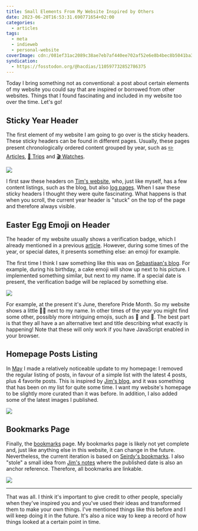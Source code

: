 ```yaml
---
title: Small Elements From My Website Inspired by Others
date: 2023-06-20T16:53:31.690771654+02:00
categories:
  - articles
tags:
  - meta
  - indieweb
  - personal-website
coverImage: cdn:/081ef31ac2089c38ae7eb7af440ee702af52e6e8b4bec8b5041ba3dc23755d4b
syndication:
  - https://fosstodon.org/@hacdias/110597732852786375
---
```


Today I bring something not as conventional: a post about certain elements of my website you could say that are inspired or borrowed from other websites. Things that I found fascinating and included in my website too over the time. Let's go!

<!--more-->

## Sticky Year Header

The first element of my website I am going to go over is the sticky headers. These sticky headers can be found in different pages. Usually, these pages present chronologically ordered content grouped by year, such as [✏️ Articles](/articles/), [🚆 Trips](/trips/) and [🎬 Watches](/watches/).

![](cdn:/b6065a02e80ab58a126b66d6ea07625b8fcd14b88bee9ad526b1c8003355c7dd?class=fw)

I first saw these headers on [Tim's website](https://timharek.no/blog/), who, just like myself, has a few content listings, such as the blog, but also [log pages](https://timharek.no/logs/). When I saw these sticky headers I thought they were quite fascinating. What happens is that when you scroll, the current year header is "stuck" on the top of the page and therefore always visible.

## Easter Egg Emoji on Header

The header of my website usually shows a verification badge, which I already mentioned in a previous [article](/2022/11/14/verified-checkmark/). However, during some times of the year, or special dates, it presents something else: an emoji for example.

The first time I think I saw something like this was on [Sebastiaan's blog](https://seblog.nl/). For example, during his birthday, a cake emoji will show up next to his picture. I implemented something similar, but next to my name. If a special date is present, the verification badge will be replaced by something else.

![](cdn:/5a69a815a625ae61476b651511dba9479813e981e3cd02c320d9841a327f042a?class=fw)

For example, at the present it's June, therefore Pride Month. So my website shows a little 🏳️‍🌈 next to my name. In other times of the year you might find some other, possibly more intriguing emojis, such as 🍪 and 👻. The best part is that they all have a an alternative text and title describing what exactly is happening! Note that these will only work if you have JavaScript enabled in your browser.

## Homepage Posts Listing

In [May](/2023/05/31/recently/) I made a relatively noticeable update to my homepage: I removed the regular listing of posts, in favour of a simple list with the latest 4 posts, plus 4 favorite posts. This is inspired by [Jim's blog](https://blog.jim-nielsen.com/), and it was something that has been on my list for quite some time. I want my website's homepage to be slightly more curated than it was before. In addition, I also added some of the latest images I published.

![](cdn:/081ef31ac2089c38ae7eb7af440ee702af52e6e8b4bec8b5041ba3dc23755d4b?class=fw)

## Bookmarks Page

Finally, the [bookmarks](/bookmarks/) page. My bookmarks page is likely not yet complete and, just like anything else in this website, it can change in the future. Nevertheless, the current iteration is based on [Seirdy's bookmarks](https://seirdy.one/bookmarks/). I also "stole" a small idea from [Jim's notes](https://notes.jim-nielsen.com/) where the published date is also an anchor reference. Therefore, all bookmarks are linkable.

![](cdn:/74ef1f21f1df317dab5fa8037d3b661c526d4bead4b5ad2a0762407e6373c724?class=fw)

---

That was all. I think it's important to give credit to other people, specially when they've inspired you and you've used their ideas and transformed them to make your own things. I've mentioned things like this before and I will keep doing it in the future. It's also a nice way to keep a record of how things looked at a certain point in time.
